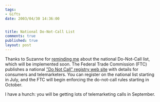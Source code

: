 ```yaml
--- 
tags:
- Gifts
date: 2003/04/30 14:36:00


title: National Do-Not-Call List
comments: true
published: true
layout: post
---
```


Thanks to Suzanne for [reminding me](http://trot.dale.emery.name/2003/04/what_to_say_to_telemarketers/#comment-12) about the national Do-Not-Call list, which will be implemented soon. The Federal Trade Commission (FTC) publishes a national ["Do Not Call" registry web site](http://www.ftc.gov/bcp/edu/microsites/donotcall/index.html) with details for consumers and telemarketers. You can register on the national list starting in July, and the FTC will begin enforcing the do-not-call rules starting in October.

I have a hunch: you will be getting lots of telemarketing calls in September.
